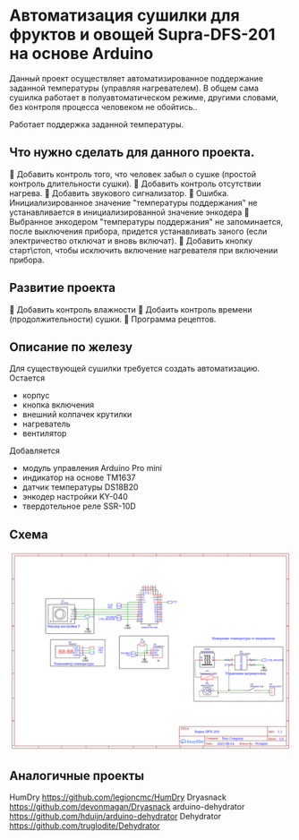 Автоматизация сушилки для фруктов и овощей Supra-DFS-201 на основе Arduino
==========================================================================

Данный проект осуществляет автоматизированное поддержание заданной температуры (управляя нагревателем). В общем сама сушилка работает в полуавтоматическом режиме, другими словами, без контроля процесса человеком не обойтись..

Работает поддержка заданной температуры.

Что нужно сделать для данного проекта.
--------------------------------------
:black_square_button: Добавить контроль того, что человек забыл о сушке (простой контроль длительности сушки).
:black_square_button: Добавить контроль отсутствии нагрева.
:black_square_button: Добавить звукового сигнализатор.
:black_square_button: Ошибка. Инициализированное значение "температуры поддержания" не устанавливается в инициализированной значение энкодера
:black_square_button: Выбранное энкодером "температуры поддержания" не запоминается, после выключения прибора, придется устанавливать заного (если электричество отключат и вновь включат).
:black_square_button: Добавить кнопку старт\стоп, чтобы исключить включение нагревателя при включении прибора.

Развитие проекта
----------------
:black_square_button: Добавить контроль влажности
:black_square_button: Добаить контроль времени (продолжительности) сушки.
:black_square_button: Программа рецептов.




Описание по железу
------------------

Для существующей сушилки требуется создать автоматизацию. 
Остается 
 - корпус
 - кнопка включения
 - внешний колпачек крутилки
 - нагреватель
 - вентилятор
 
 Добавляется
  - модуль управления Arduino Pro mini
  - индикатор на основе TM1637
  - датчик температуры DS18B20
  - энкодер настройки KY-040
  - твердотельное реле SSR-10D
  
  Схема
  -----
  
![Схема](https://raw.githubusercontent.com/Octagon80/fruitsDehydration/main/Schematic1.png  "Схема")


Аналогичные проекты
-------------------
HumDry https://github.com/legioncmc/HumDry
Dryasnack https://github.com/devonmagan/Dryasnack
arduino-dehydrator https://github.com/hduijn/arduino-dehydrator
Dehydrator https://github.com/truglodite/Dehydrator

